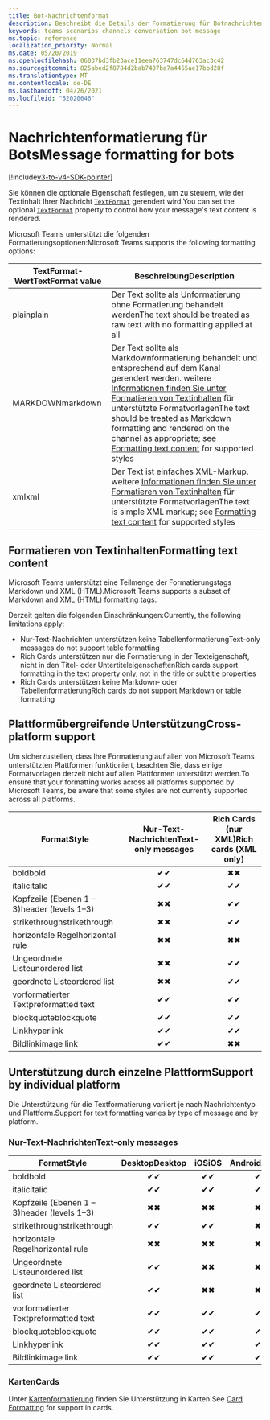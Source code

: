 ```yaml
---
title: Bot-Nachrichtenformat
description: Beschreibt die Details der Formatierung für Botnachrichten
keywords: teams scenarios channels conversation bot message
ms.topic: reference
localization_priority: Normal
ms.date: 05/20/2019
ms.openlocfilehash: 06037bd3fb23ace11eea763747dc64d763ac3c42
ms.sourcegitcommit: 825abed2f8784d2bab7407ba7a4455ae17bbd28f
ms.translationtype: MT
ms.contentlocale: de-DE
ms.lasthandoff: 04/26/2021
ms.locfileid: "52020646"
---
```

# <a name="message-formatting-for-bots"></a><span data-ttu-id="2e84e-104">Nachrichtenformatierung für Bots</span><span class="sxs-lookup"><span data-stu-id="2e84e-104">Message formatting for bots</span></span>

[!include[v3-to-v4-SDK-pointer](~/includes/v3-to-v4-pointer-bots.md)]

<span data-ttu-id="2e84e-105">Sie können die optionale Eigenschaft festlegen, um zu steuern, wie der Textinhalt Ihrer Nachricht [`TextFormat`](/bot-framework/dotnet/bot-builder-dotnet-create-messages#customizing-a-message) gerendert wird.</span><span class="sxs-lookup"><span data-stu-id="2e84e-105">You can set the optional [`TextFormat`](/bot-framework/dotnet/bot-builder-dotnet-create-messages#customizing-a-message) property to control how your message's text content is rendered.</span></span>

<span data-ttu-id="2e84e-106">Microsoft Teams unterstützt die folgenden Formatierungsoptionen:</span><span class="sxs-lookup"><span data-stu-id="2e84e-106">Microsoft Teams supports the following formatting options:</span></span>

| <span data-ttu-id="2e84e-107">TextFormat-Wert</span><span class="sxs-lookup"><span data-stu-id="2e84e-107">TextFormat value</span></span> | <span data-ttu-id="2e84e-108">Beschreibung</span><span class="sxs-lookup"><span data-stu-id="2e84e-108">Description</span></span> |
| --- | --- |
| <span data-ttu-id="2e84e-109">plain</span><span class="sxs-lookup"><span data-stu-id="2e84e-109">plain</span></span> | <span data-ttu-id="2e84e-110">Der Text sollte als Unformatierung ohne Formatierung behandelt werden</span><span class="sxs-lookup"><span data-stu-id="2e84e-110">The text should be treated as raw text with no formatting applied at all</span></span> |
| <span data-ttu-id="2e84e-111">MARKDOWN</span><span class="sxs-lookup"><span data-stu-id="2e84e-111">markdown</span></span> | <span data-ttu-id="2e84e-112">Der Text sollte als Markdownformatierung behandelt und entsprechend auf dem Kanal gerendert werden. weitere [Informationen finden Sie unter Formatieren von Textinhalten](#formatting-text-content) für unterstützte Formatvorlagen</span><span class="sxs-lookup"><span data-stu-id="2e84e-112">The text should be treated as Markdown formatting and rendered on the channel as appropriate; see [Formatting text content](#formatting-text-content) for supported styles</span></span> |
| <span data-ttu-id="2e84e-113">xml</span><span class="sxs-lookup"><span data-stu-id="2e84e-113">xml</span></span> | <span data-ttu-id="2e84e-114">Der Text ist einfaches XML-Markup. weitere [Informationen finden Sie unter Formatieren von Textinhalten](#formatting-text-content) für unterstützte Formatvorlagen</span><span class="sxs-lookup"><span data-stu-id="2e84e-114">The text is simple XML markup; see [Formatting text content](#formatting-text-content) for supported styles</span></span> |

## <a name="formatting-text-content"></a><span data-ttu-id="2e84e-115">Formatieren von Textinhalten</span><span class="sxs-lookup"><span data-stu-id="2e84e-115">Formatting text content</span></span>

<span data-ttu-id="2e84e-116">Microsoft Teams unterstützt eine Teilmenge der Formatierungstags Markdown und XML (HTML).</span><span class="sxs-lookup"><span data-stu-id="2e84e-116">Microsoft Teams supports a subset of Markdown and XML (HTML) formatting tags.</span></span>

<span data-ttu-id="2e84e-117">Derzeit gelten die folgenden Einschränkungen:</span><span class="sxs-lookup"><span data-stu-id="2e84e-117">Currently, the following limitations apply:</span></span>

* <span data-ttu-id="2e84e-118">Nur-Text-Nachrichten unterstützen keine Tabellenformatierung</span><span class="sxs-lookup"><span data-stu-id="2e84e-118">Text-only messages do not support table formatting</span></span>
* <span data-ttu-id="2e84e-119">Rich Cards unterstützen nur die Formatierung in der Texteigenschaft, nicht in den Titel- oder Untertiteleigenschaften</span><span class="sxs-lookup"><span data-stu-id="2e84e-119">Rich cards support formatting in the text property only, not in the title or subtitle properties</span></span>
* <span data-ttu-id="2e84e-120">Rich Cards unterstützen keine Markdown- oder Tabellenformatierung</span><span class="sxs-lookup"><span data-stu-id="2e84e-120">Rich cards do not support Markdown or table formatting</span></span>

## <a name="cross-platform-support"></a><span data-ttu-id="2e84e-121">Plattformübergreifende Unterstützung</span><span class="sxs-lookup"><span data-stu-id="2e84e-121">Cross-platform support</span></span>

<span data-ttu-id="2e84e-122">Um sicherzustellen, dass Ihre Formatierung auf allen von Microsoft Teams unterstützten Plattformen funktioniert, beachten Sie, dass einige Formatvorlagen derzeit nicht auf allen Plattformen unterstützt werden.</span><span class="sxs-lookup"><span data-stu-id="2e84e-122">To ensure that your formatting works across all platforms supported by Microsoft Teams, be aware that some styles are not currently supported across all platforms.</span></span>

| <span data-ttu-id="2e84e-123">Format</span><span class="sxs-lookup"><span data-stu-id="2e84e-123">Style</span></span>                     | <span data-ttu-id="2e84e-124">Nur-Text-Nachrichten</span><span class="sxs-lookup"><span data-stu-id="2e84e-124">Text-only messages</span></span> | <span data-ttu-id="2e84e-125">Rich Cards (nur XML)</span><span class="sxs-lookup"><span data-stu-id="2e84e-125">Rich cards (XML only)</span></span> |
| ---                       | :---: | :---: |
| <span data-ttu-id="2e84e-126">bold</span><span class="sxs-lookup"><span data-stu-id="2e84e-126">bold</span></span>                      | <span data-ttu-id="2e84e-127">✔</span><span class="sxs-lookup"><span data-stu-id="2e84e-127">✔</span></span> | <span data-ttu-id="2e84e-128">✖</span><span class="sxs-lookup"><span data-stu-id="2e84e-128">✖</span></span> |
| <span data-ttu-id="2e84e-129">italic</span><span class="sxs-lookup"><span data-stu-id="2e84e-129">italic</span></span>                    | <span data-ttu-id="2e84e-130">✔</span><span class="sxs-lookup"><span data-stu-id="2e84e-130">✔</span></span> | <span data-ttu-id="2e84e-131">✔</span><span class="sxs-lookup"><span data-stu-id="2e84e-131">✔</span></span> |
| <span data-ttu-id="2e84e-132">Kopfzeile (Ebenen 1 &ndash; 3)</span><span class="sxs-lookup"><span data-stu-id="2e84e-132">header (levels 1&ndash;3)</span></span> | <span data-ttu-id="2e84e-133">✖</span><span class="sxs-lookup"><span data-stu-id="2e84e-133">✖</span></span> | <span data-ttu-id="2e84e-134">✔</span><span class="sxs-lookup"><span data-stu-id="2e84e-134">✔</span></span> |
| <span data-ttu-id="2e84e-135">strikethrough</span><span class="sxs-lookup"><span data-stu-id="2e84e-135">strikethrough</span></span>             | <span data-ttu-id="2e84e-136">✖</span><span class="sxs-lookup"><span data-stu-id="2e84e-136">✖</span></span> | <span data-ttu-id="2e84e-137">✔</span><span class="sxs-lookup"><span data-stu-id="2e84e-137">✔</span></span> |
| <span data-ttu-id="2e84e-138">horizontale Regel</span><span class="sxs-lookup"><span data-stu-id="2e84e-138">horizontal rule</span></span>           | <span data-ttu-id="2e84e-139">✖</span><span class="sxs-lookup"><span data-stu-id="2e84e-139">✖</span></span> | <span data-ttu-id="2e84e-140">✖</span><span class="sxs-lookup"><span data-stu-id="2e84e-140">✖</span></span> |
| <span data-ttu-id="2e84e-141">Ungeordnete Liste</span><span class="sxs-lookup"><span data-stu-id="2e84e-141">unordered list</span></span>            | <span data-ttu-id="2e84e-142">✖</span><span class="sxs-lookup"><span data-stu-id="2e84e-142">✖</span></span> | <span data-ttu-id="2e84e-143">✔</span><span class="sxs-lookup"><span data-stu-id="2e84e-143">✔</span></span> |
| <span data-ttu-id="2e84e-144">geordnete Liste</span><span class="sxs-lookup"><span data-stu-id="2e84e-144">ordered list</span></span>              | <span data-ttu-id="2e84e-145">✖</span><span class="sxs-lookup"><span data-stu-id="2e84e-145">✖</span></span> | <span data-ttu-id="2e84e-146">✔</span><span class="sxs-lookup"><span data-stu-id="2e84e-146">✔</span></span> |
| <span data-ttu-id="2e84e-147">vorformatierter Text</span><span class="sxs-lookup"><span data-stu-id="2e84e-147">preformatted text</span></span>         | <span data-ttu-id="2e84e-148">✔</span><span class="sxs-lookup"><span data-stu-id="2e84e-148">✔</span></span> | <span data-ttu-id="2e84e-149">✔</span><span class="sxs-lookup"><span data-stu-id="2e84e-149">✔</span></span> |
| <span data-ttu-id="2e84e-150">blockquote</span><span class="sxs-lookup"><span data-stu-id="2e84e-150">blockquote</span></span>                | <span data-ttu-id="2e84e-151">✔</span><span class="sxs-lookup"><span data-stu-id="2e84e-151">✔</span></span> | <span data-ttu-id="2e84e-152">✔</span><span class="sxs-lookup"><span data-stu-id="2e84e-152">✔</span></span> |
| <span data-ttu-id="2e84e-153">Link</span><span class="sxs-lookup"><span data-stu-id="2e84e-153">hyperlink</span></span>                 | <span data-ttu-id="2e84e-154">✔</span><span class="sxs-lookup"><span data-stu-id="2e84e-154">✔</span></span> | <span data-ttu-id="2e84e-155">✔</span><span class="sxs-lookup"><span data-stu-id="2e84e-155">✔</span></span> |
| <span data-ttu-id="2e84e-156">Bildlink</span><span class="sxs-lookup"><span data-stu-id="2e84e-156">image link</span></span>                | <span data-ttu-id="2e84e-157">✔</span><span class="sxs-lookup"><span data-stu-id="2e84e-157">✔</span></span> | <span data-ttu-id="2e84e-158">✖</span><span class="sxs-lookup"><span data-stu-id="2e84e-158">✖</span></span> |

## <a name="support-by-individual-platform"></a><span data-ttu-id="2e84e-159">Unterstützung durch einzelne Plattform</span><span class="sxs-lookup"><span data-stu-id="2e84e-159">Support by individual platform</span></span>

<span data-ttu-id="2e84e-160">Die Unterstützung für die Textformatierung variiert je nach Nachrichtentyp und Plattform.</span><span class="sxs-lookup"><span data-stu-id="2e84e-160">Support for text formatting varies by type of message and by platform.</span></span>

### <a name="text-only-messages"></a><span data-ttu-id="2e84e-161">Nur-Text-Nachrichten</span><span class="sxs-lookup"><span data-stu-id="2e84e-161">Text-only messages</span></span>

| <span data-ttu-id="2e84e-162">Format</span><span class="sxs-lookup"><span data-stu-id="2e84e-162">Style</span></span>                     | <span data-ttu-id="2e84e-163">Desktop</span><span class="sxs-lookup"><span data-stu-id="2e84e-163">Desktop</span></span> | <span data-ttu-id="2e84e-164">iOS</span><span class="sxs-lookup"><span data-stu-id="2e84e-164">iOS</span></span> | <span data-ttu-id="2e84e-165">Android</span><span class="sxs-lookup"><span data-stu-id="2e84e-165">Android</span></span> |
| ---                       | :---: | :---: | :---: |
| <span data-ttu-id="2e84e-166">bold</span><span class="sxs-lookup"><span data-stu-id="2e84e-166">bold</span></span>                      | <span data-ttu-id="2e84e-167">✔</span><span class="sxs-lookup"><span data-stu-id="2e84e-167">✔</span></span> | <span data-ttu-id="2e84e-168">✔</span><span class="sxs-lookup"><span data-stu-id="2e84e-168">✔</span></span> | <span data-ttu-id="2e84e-169">✔</span><span class="sxs-lookup"><span data-stu-id="2e84e-169">✔</span></span> |
| <span data-ttu-id="2e84e-170">italic</span><span class="sxs-lookup"><span data-stu-id="2e84e-170">italic</span></span>                    | <span data-ttu-id="2e84e-171">✔</span><span class="sxs-lookup"><span data-stu-id="2e84e-171">✔</span></span> | <span data-ttu-id="2e84e-172">✔</span><span class="sxs-lookup"><span data-stu-id="2e84e-172">✔</span></span> | <span data-ttu-id="2e84e-173">✔</span><span class="sxs-lookup"><span data-stu-id="2e84e-173">✔</span></span> |
| <span data-ttu-id="2e84e-174">Kopfzeile (Ebenen 1 &ndash; 3)</span><span class="sxs-lookup"><span data-stu-id="2e84e-174">header (levels 1&ndash;3)</span></span> | <span data-ttu-id="2e84e-175">✖</span><span class="sxs-lookup"><span data-stu-id="2e84e-175">✖</span></span> | <span data-ttu-id="2e84e-176">✖</span><span class="sxs-lookup"><span data-stu-id="2e84e-176">✖</span></span> | <span data-ttu-id="2e84e-177">✖</span><span class="sxs-lookup"><span data-stu-id="2e84e-177">✖</span></span> |
| <span data-ttu-id="2e84e-178">strikethrough</span><span class="sxs-lookup"><span data-stu-id="2e84e-178">strikethrough</span></span>             | <span data-ttu-id="2e84e-179">✔</span><span class="sxs-lookup"><span data-stu-id="2e84e-179">✔</span></span> | <span data-ttu-id="2e84e-180">✔</span><span class="sxs-lookup"><span data-stu-id="2e84e-180">✔</span></span> | <span data-ttu-id="2e84e-181">✖</span><span class="sxs-lookup"><span data-stu-id="2e84e-181">✖</span></span> |
| <span data-ttu-id="2e84e-182">horizontale Regel</span><span class="sxs-lookup"><span data-stu-id="2e84e-182">horizontal rule</span></span>           | <span data-ttu-id="2e84e-183">✖</span><span class="sxs-lookup"><span data-stu-id="2e84e-183">✖</span></span> | <span data-ttu-id="2e84e-184">✖</span><span class="sxs-lookup"><span data-stu-id="2e84e-184">✖</span></span> | <span data-ttu-id="2e84e-185">✖</span><span class="sxs-lookup"><span data-stu-id="2e84e-185">✖</span></span> |
| <span data-ttu-id="2e84e-186">Ungeordnete Liste</span><span class="sxs-lookup"><span data-stu-id="2e84e-186">unordered list</span></span>            | <span data-ttu-id="2e84e-187">✔</span><span class="sxs-lookup"><span data-stu-id="2e84e-187">✔</span></span> | <span data-ttu-id="2e84e-188">✖</span><span class="sxs-lookup"><span data-stu-id="2e84e-188">✖</span></span> | <span data-ttu-id="2e84e-189">✖</span><span class="sxs-lookup"><span data-stu-id="2e84e-189">✖</span></span> |
| <span data-ttu-id="2e84e-190">geordnete Liste</span><span class="sxs-lookup"><span data-stu-id="2e84e-190">ordered list</span></span>              | <span data-ttu-id="2e84e-191">✔</span><span class="sxs-lookup"><span data-stu-id="2e84e-191">✔</span></span> | <span data-ttu-id="2e84e-192">✖</span><span class="sxs-lookup"><span data-stu-id="2e84e-192">✖</span></span> | <span data-ttu-id="2e84e-193">✖</span><span class="sxs-lookup"><span data-stu-id="2e84e-193">✖</span></span> |
| <span data-ttu-id="2e84e-194">vorformatierter Text</span><span class="sxs-lookup"><span data-stu-id="2e84e-194">preformatted text</span></span>         | <span data-ttu-id="2e84e-195">✔</span><span class="sxs-lookup"><span data-stu-id="2e84e-195">✔</span></span> | <span data-ttu-id="2e84e-196">✔</span><span class="sxs-lookup"><span data-stu-id="2e84e-196">✔</span></span> | <span data-ttu-id="2e84e-197">✔</span><span class="sxs-lookup"><span data-stu-id="2e84e-197">✔</span></span> |
| <span data-ttu-id="2e84e-198">blockquote</span><span class="sxs-lookup"><span data-stu-id="2e84e-198">blockquote</span></span>                | <span data-ttu-id="2e84e-199">✔</span><span class="sxs-lookup"><span data-stu-id="2e84e-199">✔</span></span> | <span data-ttu-id="2e84e-200">✔</span><span class="sxs-lookup"><span data-stu-id="2e84e-200">✔</span></span> | <span data-ttu-id="2e84e-201">✔</span><span class="sxs-lookup"><span data-stu-id="2e84e-201">✔</span></span> |
| <span data-ttu-id="2e84e-202">Link</span><span class="sxs-lookup"><span data-stu-id="2e84e-202">hyperlink</span></span>                 | <span data-ttu-id="2e84e-203">✔</span><span class="sxs-lookup"><span data-stu-id="2e84e-203">✔</span></span> | <span data-ttu-id="2e84e-204">✔</span><span class="sxs-lookup"><span data-stu-id="2e84e-204">✔</span></span> | <span data-ttu-id="2e84e-205">✔</span><span class="sxs-lookup"><span data-stu-id="2e84e-205">✔</span></span> |
| <span data-ttu-id="2e84e-206">Bildlink</span><span class="sxs-lookup"><span data-stu-id="2e84e-206">image link</span></span>                | <span data-ttu-id="2e84e-207">✔</span><span class="sxs-lookup"><span data-stu-id="2e84e-207">✔</span></span> | <span data-ttu-id="2e84e-208">✔</span><span class="sxs-lookup"><span data-stu-id="2e84e-208">✔</span></span> | <span data-ttu-id="2e84e-209">✔</span><span class="sxs-lookup"><span data-stu-id="2e84e-209">✔</span></span> |

### <a name="cards"></a><span data-ttu-id="2e84e-210">Karten</span><span class="sxs-lookup"><span data-stu-id="2e84e-210">Cards</span></span>

<span data-ttu-id="2e84e-211">Unter [Kartenformatierung](~/task-modules-and-cards/cards/cards-format.md) finden Sie Unterstützung in Karten.</span><span class="sxs-lookup"><span data-stu-id="2e84e-211">See [Card Formatting](~/task-modules-and-cards/cards/cards-format.md) for support in cards.</span></span>
